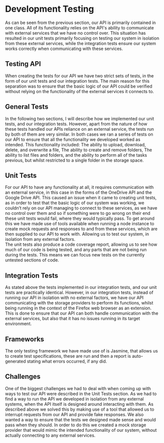 # Development Testing

As can be seen from the previous section, our API is primarily contained in one class. All of its functionality relies on the API's ability to communicate with external services that we have no control over. This situation has resulted in our unit tests primarily focusing on testing our system in isolation from these external services, while the integration tests ensure our system works correctly when communicating with these services.

## Testing API
When creating the tests for our API we have two strict sets of tests, in the form of our unit tests and our integration tests. The main reason for this separation was to ensure that the basic logic of our API could be verified without relying on the functionality of the external services it connects to.

## General Tests
In the following two sections, I will describe how we implemented our unit tests, and our integration tests. However, apart from the nature of how these tests handled our APIs reliance on an external service, the tests run by both of them are very similar. In both cases we ran a series of tests on our API to ensure that all the functionality we developed worked as intended. This functionality included: The ability to upload, download, delete, and overwrite a file, The ability to create and remove folders, The ability to list files and folders, and the ability to perform all of the tasks previous, but whilst restricted to a single folder in the storage space.

## Unit Tests
For our API to have any functionality at all, it requires communication with an external service, in this case in the forms of the OneDrive API and the Google Drive API. This caused an issue when it came to creating unit tests, as in order to test that the basic logic of our system was working, we couldn’t rely on our API managing to connect to these services, as we have no control over them and so if something were to go wrong on their end these unit tests would fail, where they would typically pass. To get around this we have made use of tools available when running a node instance to create mock requests and responses to and from these services, which are then supplied to our API to work with. Allowing us to test our system, in isolation from any external factors.
<br>The unit tests also produce a code coverage report, allowing us to see how much of our code is being tested, and any parts that are not being run during the tests. This means we can focus new tests on the currently untested sections of code.

## Integration Tests
As stated above the tests implemented in our integration tests, and our unit tests are practically identical. However, in our integration tests, instead of running our API in isolation with no external factors, we have our API communicating with the storage providers to perform its functions, whilst being running in the context of the Firefox web browser as an extension. This is done to ensure that our API can both handle communication with the external services, but also that it has no issues running in its target environment. 

## Frameworks
The only testing framework we have made use of is Jasmine, that allows us to create test specifications, these are run and then a report is auto-generated stating what errors occurred, if any did.

## Challenges
One of the biggest challenges we had to deal with when coming up with ways to test our API were described in the Unit Tests section. As we had to find a way to run the API we developed in isolation from any external systems, when the API itself is designed around interacting with them. As described above we solved this by making use of a tool that allowed us to interrupt requests from our API and provide fake responses. We also wanted a way to ensure that the tests we designed made sense and would pass when they should. In order to do this we created a mock storage provider that would mimic the intended functionality of our system, without actually connecting to any external services.

